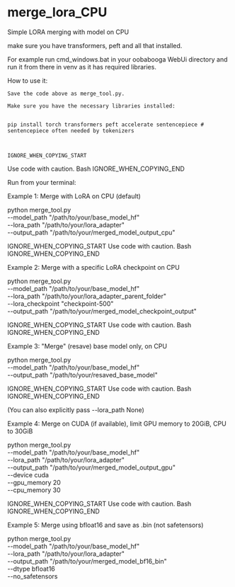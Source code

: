 # merge_lora_CPU
Simple LORA merging with model on CPU

make sure you have transformers, peft and all that installed.

For example run cmd_windows.bat in your oobabooga WebUi directory and run it from there in venv as it has required libraries. 


How to use it:

    Save the code above as merge_tool.py.

    Make sure you have the necessary libraries installed:

          
    pip install torch transformers peft accelerate sentencepiece # sentencepiece often needed by tokenizers

        

    IGNORE_WHEN_COPYING_START

Use code with caution. Bash
IGNORE_WHEN_COPYING_END

Run from your terminal:

Example 1: Merge with LoRA on CPU (default)

      
python merge_tool.py \
    --model_path "/path/to/your/base_model_hf" \
    --lora_path "/path/to/your/lora_adapter" \
    --output_path "/path/to/your/merged_model_output_cpu"

    

IGNORE_WHEN_COPYING_START
Use code with caution. Bash
IGNORE_WHEN_COPYING_END

Example 2: Merge with a specific LoRA checkpoint on CPU

      
python merge_tool.py \
    --model_path "/path/to/your/base_model_hf" \
    --lora_path "/path/to/your/lora_adapter_parent_folder" \
    --lora_checkpoint "checkpoint-500" \
    --output_path "/path/to/your/merged_model_checkpoint_output"

    

IGNORE_WHEN_COPYING_START
Use code with caution. Bash
IGNORE_WHEN_COPYING_END

Example 3: "Merge" (resave) base model only, on CPU

      
python merge_tool.py \
    --model_path "/path/to/your/base_model_hf" \
    --output_path "/path/to/your/resaved_base_model"

    

IGNORE_WHEN_COPYING_START
Use code with caution. Bash
IGNORE_WHEN_COPYING_END

(You can also explicitly pass --lora_path None)

Example 4: Merge on CUDA (if available), limit GPU memory to 20GiB, CPU to 30GiB

      
python merge_tool.py \
    --model_path "/path/to/your/base_model_hf" \
    --lora_path "/path/to/your/lora_adapter" \
    --output_path "/path/to/your/merged_model_output_gpu" \
    --device cuda \
    --gpu_memory 20 \
    --cpu_memory 30

    

IGNORE_WHEN_COPYING_START
Use code with caution. Bash
IGNORE_WHEN_COPYING_END

Example 5: Merge using bfloat16 and save as .bin (not safetensors)

      
python merge_tool.py \
    --model_path "/path/to/your/base_model_hf" \
    --lora_path "/path/to/your/lora_adapter" \
    --output_path "/path/to/your/merged_model_bf16_bin" \
    --dtype bfloat16 \
    --no_safetensors

    


